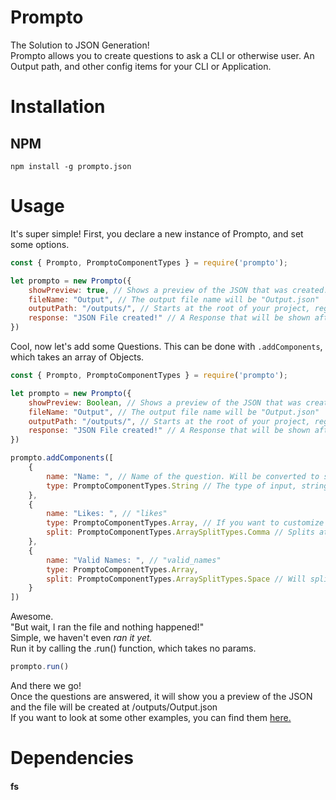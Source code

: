 # Prompto
The Solution to JSON Generation!<br>
Prompto allows you to create questions to ask a CLI or otherwise user. An Output path, and other config items for your CLI or Application.
# Installation
## NPM
```
npm install -g prompto.json
```

# Usage
It's super simple!
First, you declare a new instance of Prompto, and set some options.
```js
const { Prompto, PromptoComponentTypes } = require('prompto');

let prompto = new Prompto({
    showPreview: true, // Shows a preview of the JSON that was created. Default false.
    fileName: "Output", // The output file name will be "Output.json"
    outputPath: "/outputs/", // Starts at the root of your project, regardless of whichever directory this code get's executed in.
    response: "JSON File created!" // A Response that will be shown after the questions have been answered. Such as "JSON File created!"
})
```

Cool, now let's add some Questions. This can be done with `.addComponents`, which takes an array of Objects.

```js
const { Prompto, PromptoComponentTypes } = require('prompto');

let prompto = new Prompto({
    showPreview: Boolean, // Shows a preview of the JSON that was created
    fileName: "Output", // The output file name will be "Output.json"
    outputPath: "/outputs/", // Starts at the root of your project, regardless of whichever directory this code get's executed in.
    response: "JSON File created!" // A Response that will be shown after the questions have been answered. Such as "JSON File created!"
})

prompto.addComponents([
    {
        name: "Name: ", // Name of the question. Will be converted to snake_case in json. All Lowercase.
        type: PromptoComponentTypes.String // The type of input, string or array for now.
    },
    {
        name: "Likes: ", // "likes"
        type: PromptoComponentTypes.Array, // If you want to customize what splits the input string into the array, simply specify it.
        split: PromptoComponentTypes.ArraySplitTypes.Comma // Splits at commas. This is the default so if you want to split at commas you are free to leave this blank.
    },
    {
        name: "Valid Names: ", // "valid_names"
        type: PromptoComponentTypes.Array,
        split: PromptoComponentTypes.ArraySplitTypes.Space // Will split at spaces.
    }
])
```

Awesome. <br>
"But wait, I ran the file and nothing happened!"<br>
Simple, we haven't even *ran it yet.*<br>
Run it by calling the .run() function, which takes no params.
```js
prompto.run()
```
And there we go! <br>
Once the questions are answered, it will show you a preview of the JSON and the file will be created at /outputs/Output.json<br>
If you want to look at some other examples, you can find them [here.](https://github.com/Joy6000/prompto.json/tree/master/test)

# Dependencies 
#### fs
